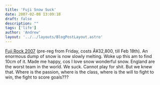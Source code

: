```yaml
---
title: 'Fuji Snow Suck'
date: 2007-02-08 13:09:18
draft: false
description: ""
tags: ['life']
author: 'Andrew'
layout: '../../layouts/BlogPostLayout.astro'
---
```


[Fuji Rock 2007](http://www.smash-uk.com/frf07/) (pre-reg from Friday, costs Â¥32,800, till Feb 18th). An enormous dump of snow is now slowly melting. Woke up this am to find 10cm of it. Made me happy, cos I love snow wonderful snow. England are the worst team in the world. We suck. Cannot play for shit. But we knew that. Where is the passion, where is the class, where is the will to fight to win, the fight to score goals???
